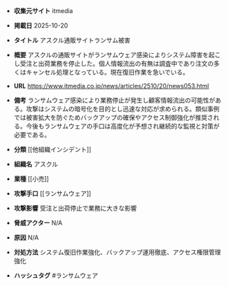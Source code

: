 - **収集元サイト**
itmedia

- **掲載日**
2025-10-20

- **タイトル**
アスクル通販サイトランサム被害

- **概要**
アスクルの通販サイトがランサムウェア感染によりシステム障害を起こし受注と出荷業務を停止した。個人情報流出の有無は調査中であり注文の多くはキャンセル処理となっている。現在復旧作業を急いでいる。

- **URL**
https://www.itmedia.co.jp/news/articles/2510/20/news053.html

- **備考**
ランサムウェア感染により業務停止が発生し顧客情報流出の可能性がある。攻撃はシステムの暗号化を目的とし迅速な対応が求められる。類似事例では被害拡大を防ぐためバックアップの確保やアクセス制御強化が推奨される。今後もランサムウェアの手口は高度化が予想され継続的な監視と対策が必要である。

- **分類**
[[他組織インシデント]]

- **組織名**
アスクル

- **業種**
[[小売]]

- **攻撃手口**
[[ランサムウェア]]

- **攻撃影響**
受注と出荷停止で業務に大きな影響

- **脅威アクター**
N/A

- **原因**
N/A

- **対処方法**
システム復旧作業強化、バックアップ運用徹底、アクセス権限管理強化

- **ハッシュタグ**
#ランサムウェア

